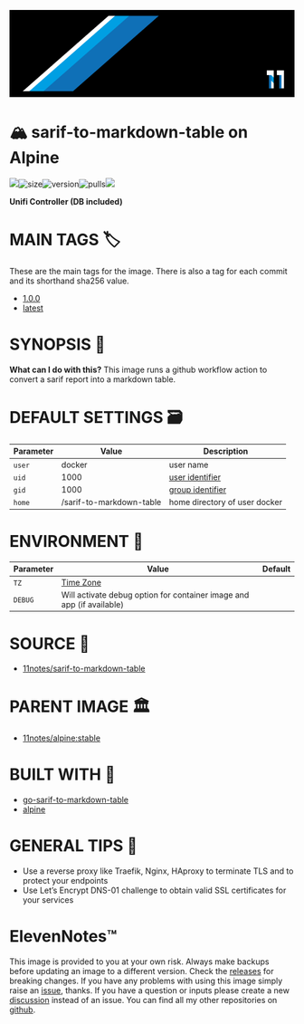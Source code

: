 ![Banner](https://github.com/11notes/defaults/blob/main/static/img/banner.png?raw=true)

# 🏔️ sarif-to-markdown-table on Alpine
[<img src="https://img.shields.io/badge/github-source-blue?logo=github&color=040308">](https://github.com/11notes/docker-sarif-to-markdown-table)![size](https://img.shields.io/docker/image-size/11notes/sarif-to-markdown-table/1.0.0?color=0eb305)![version](https://img.shields.io/docker/v/11notes/sarif-to-markdown-table/1.0.0?color=eb7a09)![pulls](https://img.shields.io/docker/pulls/11notes/sarif-to-markdown-table?color=2b75d6)[<img src="https://img.shields.io/github/issues/11notes/docker-sarif-to-markdown-table?color=7842f5">](https://github.com/11notes/docker-sarif-to-markdown-table/issues)

**Unifi Controller (DB included)**

# MAIN TAGS 🏷️
These are the main tags for the image. There is also a tag for each commit and its shorthand sha256 value.

* [1.0.0](https://hub.docker.com/r/11notes/sarif-to-markdown-table/tags?name=1.0.0)
* [latest](https://hub.docker.com/r/11notes/sarif-to-markdown-table/tags?name=latest)

# SYNOPSIS 📖
**What can I do with this?** This image runs a github workflow action to convert a sarif report into a markdown table.

# DEFAULT SETTINGS 🗃️
| Parameter | Value | Description |
| --- | --- | --- |
| `user` | docker | user name |
| `uid` | 1000 | [user identifier](https://en.wikipedia.org/wiki/User_identifier) |
| `gid` | 1000 | [group identifier](https://en.wikipedia.org/wiki/Group_identifier) |
| `home` | /sarif-to-markdown-table | home directory of user docker |

# ENVIRONMENT 📝
| Parameter | Value | Default |
| --- | --- | --- |
| `TZ` | [Time Zone](https://en.wikipedia.org/wiki/List_of_tz_database_time_zones) | |
| `DEBUG` | Will activate debug option for container image and app (if available) | |

# SOURCE 💾
* [11notes/sarif-to-markdown-table](https://github.com/11notes/docker-sarif-to-markdown-table)

# PARENT IMAGE 🏛️
* [11notes/alpine:stable](https://hub.docker.com/r/11notes/alpine)

# BUILT WITH 🧰
* [go-sarif-to-markdown-table](https://github.com/Antvirf/go-sarif-to-markdown-table)
* [alpine](https://alpinelinux.org)

# GENERAL TIPS 📌
* Use a reverse proxy like Traefik, Nginx, HAproxy to terminate TLS and to protect your endpoints
* Use Let’s Encrypt DNS-01 challenge to obtain valid SSL certificates for your services
  
# ElevenNotes™️
This image is provided to you at your own risk. Always make backups before updating an image to a different version. Check the [releases](https://github.com/11notes/docker-sarif-to-markdown-table/releases) for breaking changes. If you have any problems with using this image simply raise an [issue](https://github.com/11notes/docker-sarif-to-markdown-table/issues), thanks. If you have a question or inputs please create a new [discussion](https://github.com/11notes/docker-sarif-to-markdown-table/discussions) instead of an issue. You can find all my other repositories on [github](https://github.com/11notes?tab=repositories).
